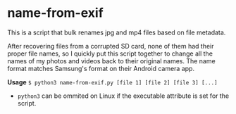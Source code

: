 # name-from-exif
This is a script that bulk renames jpg and mp4 files based on file metadata.

After recovering files from a corrupted SD card, none of them had their proper file names, so I quickly put this script together to change all the names of my photos and videos back to their original names. The name format matches Samsung's format on their Android camera app.

**Usage**
`$ python3 name-from-exif.py [file 1] [file 2] [file 3] [...]`
- `python3` can be ommited on Linux if the executable attribute is set for the script.
